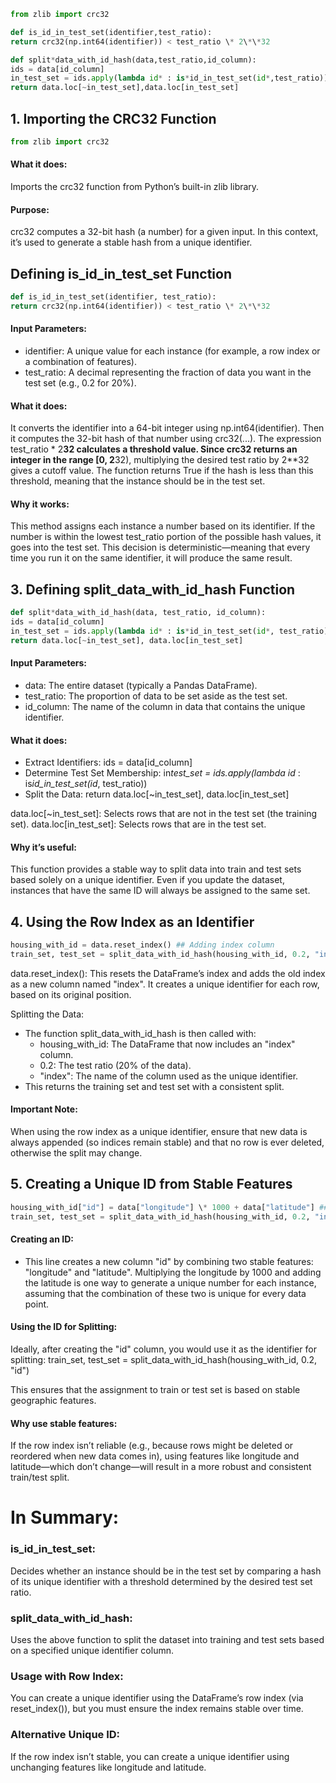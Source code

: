 ```python
from zlib import crc32

def is_id_in_test_set(identifier,test_ratio):
return crc32(np.int64(identifier)) < test_ratio \* 2\*\*32

def split*data_with_id_hash(data,test_ratio,id_column):
ids = data[id_column]
in_test_set = ids.apply(lambda id* : is*id_in_test_set(id*,test_ratio))
return data.loc[~in_test_set],data.loc[in_test_set]
```

## 1. Importing the CRC32 Function

```python
from zlib import crc32
```

#### What it does:

Imports the crc32 function from Python’s built-in zlib library.

#### Purpose:

crc32 computes a 32-bit hash (a number) for a given input. In this context, it’s used to generate a stable hash from a unique identifier.

## Defining is_id_in_test_set Function

```python
def is_id_in_test_set(identifier, test_ratio):
return crc32(np.int64(identifier)) < test_ratio \* 2\*\*32
```

#### Input Parameters:

- identifier: A unique value for each instance (for example, a row index or a combination of features).
- test_ratio: A decimal representing the fraction of data you want in the test set (e.g., 0.2 for 20%).

#### What it does:

It converts the identifier into a 64-bit integer using np.int64(identifier).
Then it computes the 32-bit hash of that number using crc32(...).
The expression test_ratio \* 2**32 calculates a threshold value.
Since crc32 returns an integer in the range [0, 2**32), multiplying the desired test ratio by 2\*\*32 gives a cutoff value.
The function returns True if the hash is less than this threshold, meaning that the instance should be in the test set.

#### Why it works:

This method assigns each instance a number based on its identifier. If the number is within the lowest test_ratio portion of the possible hash values, it goes into the test set. This decision is deterministic—meaning that every time you run it on the same identifier, it will produce the same result.

## 3. Defining split_data_with_id_hash Function

```python
def split*data_with_id_hash(data, test_ratio, id_column):
ids = data[id_column]
in_test_set = ids.apply(lambda id* : is*id_in_test_set(id*, test_ratio))
return data.loc[~in_test_set], data.loc[in_test_set]
```

#### Input Parameters:

- data: The entire dataset (typically a Pandas DataFrame).
- test_ratio: The proportion of data to be set aside as the test set.
- id_column: The name of the column in data that contains the unique identifier.

#### What it does:

- Extract Identifiers:
  ids = data[id_column]
- Determine Test Set Membership:
  in*test_set = ids.apply(lambda id* : is*id_in_test_set(id*, test_ratio))
- Split the Data:
  return data.loc[~in_test_set], data.loc[in_test_set]

data.loc[~in_test_set]: Selects rows that are not in the test set (the training set).
data.loc[in_test_set]: Selects rows that are in the test set.

#### Why it’s useful:

This function provides a stable way to split data into train and test sets based solely on a unique identifier. Even if you update the dataset, instances that have the same ID will always be assigned to the same set.

## 4. Using the Row Index as an Identifier

```python
housing_with_id = data.reset_index() ## Adding index column
train_set, test_set = split_data_with_id_hash(housing_with_id, 0.2, "index") ## Calling the function
```

data.reset_index():
This resets the DataFrame’s index and adds the old index as a new column named "index".
It creates a unique identifier for each row, based on its original position.

Splitting the Data:

- The function split_data_with_id_hash is then called with:
  - housing_with_id: The DataFrame that now includes an "index" column.
  - 0.2: The test ratio (20% of the data).
  - "index": The name of the column used as the unique identifier.
- This returns the training set and test set with a consistent split.

#### Important Note:

When using the row index as a unique identifier, ensure that new data is always appended (so indices remain stable) and that no row is ever deleted, otherwise the split may change.

## 5. Creating a Unique ID from Stable Features

```python
housing_with_id["id"] = data["longitude"] \* 1000 + data["latitude"] ## Creating a unique id
train_set, test_set = split_data_with_id_hash(housing_with_id, 0.2, "index") ## Calling the function
```

#### Creating an ID:

- This line creates a new column "id" by combining two stable features: "longitude" and "latitude".
  Multiplying the longitude by 1000 and adding the latitude is one way to generate a unique number for each instance, assuming that the combination of these two is unique for every data point.

#### Using the ID for Splitting:

Ideally, after creating the "id" column, you would use it as the identifier for splitting:
train_set, test_set = split_data_with_id_hash(housing_with_id, 0.2, "id")

This ensures that the assignment to train or test set is based on stable geographic features.

#### Why use stable features:

If the row index isn’t reliable (e.g., because rows might be deleted or reordered when new data comes in), using features like longitude and latitude—which don’t change—will result in a more robust and consistent train/test split.

# In Summary:

### is_id_in_test_set:

Decides whether an instance should be in the test set by comparing a hash of its unique identifier with a threshold determined by the desired test set ratio.

### split_data_with_id_hash:

Uses the above function to split the dataset into training and test sets based on a specified unique identifier column.

### Usage with Row Index:

You can create a unique identifier using the DataFrame’s row index (via reset_index()), but you must ensure the index remains stable over time.

### Alternative Unique ID:

If the row index isn’t stable, you can create a unique identifier using unchanging features like longitude and latitude.
